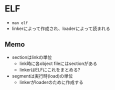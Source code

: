 # ELF

* `man elf`
* linkerによって作成され、loaderによって読まれる

## Memo

* sectionはlinkの単位
  * link時に各object fileにはsectionがある
  * linkerはELFにこれをまとめる?
* segmentは実行時(load)の単位
  * linkerがloaderのために作成する
